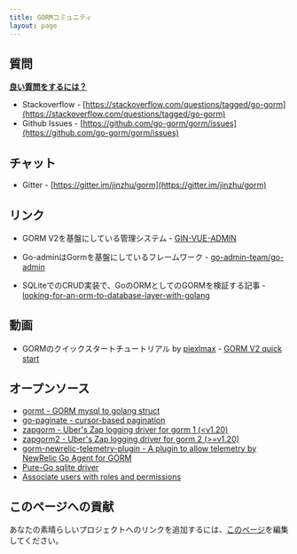 ```yaml
---
title: GORMコミュニティ
layout: page
---
```


## 質問

**[良い質問をするには？](https://stackoverflow.com/help/how-to-ask)**

* Stackoverflow - [https://stackoverflow.com/questions/tagged/go-gorm](https://stackoverflow.com/questions/tagged/go-gorm)
* Github Issues - [https://github.com/go-gorm/gorm/issues](https://github.com/go-gorm/gorm/issues)

## チャット

* Gitter - [https://gitter.im/jinzhu/gorm](https://gitter.im/jinzhu/gorm)

## リンク

* GORM V2を基盤にしている管理システム - [GIN-VUE-ADMIN](https://github.com/flipped-aurora/gin-vue-admin)

* Go-adminはGormを基盤にしているフレームワーク - [go-admin-team/go-admin](https://github.com/go-admin-team/go-admin)

* SQLiteでのCRUD実装で、GoのORMとしてのGORMを検証する記事 - [looking-for-an-orm-to-database-layer-with-golang](https://medium.com/@rafaelholanda90/continuing-looking-for-an-orm-to-database-layer-with-golang-7fee0316a989)

## 動画

* GORMのクイックスタートチュートリアル by [piexlmax](https://github.com/piexlmax) - [GORM V2 quick start](https://www.bilibili.com/video/BV1E64y1472a#reply5032293079)

## オープンソース

* [gormt - GORM mysql to golang struct](https://github.com/xxjwxc/gormt)
* [go-paginate - cursor-based pagination](https://github.com/raphaelvigee/go-paginate)
* [zapgorm - Uber's Zap logging driver for gorm 1 (<v1.20)](https://github.com/moul/zapgorm)
* [zapgorm2 - Uber's Zap logging driver for gorm 2 (>=v1.20)](https://github.com/moul/zapgorm2)
* [gorm-newrelic-telemetry-plugin - A plugin to allow telemetry by NewRelic Go Agent for GORM](https://github.com/rafaelhl/gorm-newrelic-telemetry-plugin)
* [Pure-Go sqlite driver](https://github.com/glebarez/sqlite)
* [Associate users with roles and permissions](https://github.com/Permify/permify-gorm)

## <span id="contribute">このページへの貢献</span>

あなたの素晴らしいプロジェクトへのリンクを追加するには、[このページ](https://github.com/go-gorm/gorm.io/edit/master/pages/community.md)を編集してください。

